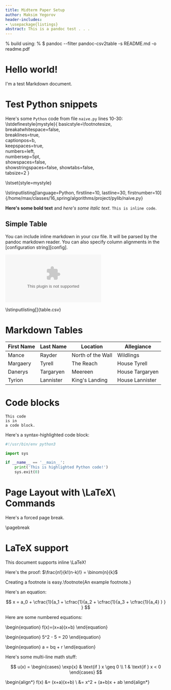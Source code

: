 ```yaml
---
title: Midterm Paper Setup
author: Maksim Yegorov
header-includes:
- \usepackage{listings}
abstract: This is a pandoc test . . . 
---
```


%  build using:
% $ pandoc --filter pandoc-csv2table -s README.md -o readme.pdf









# Hello world!

I'm a test Markdown document.

# Test Python snippets
Here's some `Python` code from file `naive.py` lines 10-30:
\lstdefinestyle{mystyle}{
    basicstyle=\footnotesize,
    breakatwhitespace=false,         
    breaklines=true,                 
    captionpos=b,                    
    keepspaces=true,                 
    numbers=left,                    
    numbersep=5pt,                  
    showspaces=false,                
    showstringspaces=false,
    showtabs=false,                  
    tabsize=2
}
 
\lstset{style=mystyle}

\lstinputlisting[language=Python, firstline=10, lastline=30, firstnumber=10]{/home/max/classes/16_spring/algorithms/project/pylib/naive.py}

**Here's some bold text** and *here's some italic text*. `This is inline code`.


Simple Table
------------

You can include inline markdown in your csv file.
It will be parsed by the pandoc markdown reader.
You can also specify column alignments in the [configuration string][config].

![A **simple** _table_. sycr](table.csv)

\lstinputlisting[]{table.csv}


# Markdown Tables

First Name  |  Last Name  |  Location           |  Allegiance
------------|-------------|---------------------|-----------------
Mance       |  Rayder     |  North of the Wall  |  Wildlings
Margaery    |  Tyrell     |  The Reach          |  House Tyrell
Danerys     |  Targaryen  |  Meereen            |  House Targaryen
Tyrion      |  Lannister  |  King's Landing     |  House Lannister

# Code blocks

    This code
    is in
    a code block.

Here's a syntax-highlighted code block:

```python
#!/usr/bin/env python3

import sys

if __name__ == '__main__':
    print('This is highlighted Python code!')
    sys.exit(0)
```

# Page Layout with \LaTeX\ Commands

Here's a forced page break.

\pagebreak

# LaTeX support

This document supports inline \LaTeX!

Here's the proof: $\frac{n!}{k!(n-k)!} = \binom{n}{k}$

Creating a footnote is easy.\footnote{An example footnote.}

Here's an equation:

$$
  x = a_0 + \cfrac{1}{a_1
          + \cfrac{1}{a_2
          + \cfrac{1}{a_3 + \cfrac{1}{a_4} } } }
$$

Here are some numbered equations:

\begin{equation} 
 f(x)=(x+a)(x+b)
\end{equation}


\begin{equation}
5^2 - 5 = 20
\end{equation}


\begin{equation}
a = bq + r
\end{equation}

Here's some multi-line math stuff:

$$
 u(x) =
  \begin{cases}
   \exp{x} & \text{if } x \geq 0 \\
   1       & \text{if } x < 0
  \end{cases}
$$

\begin{align*}
 f(x) &= (x+a)(x+b) \\
 &= x^2 + (a+b)x + ab
\end{align*}
